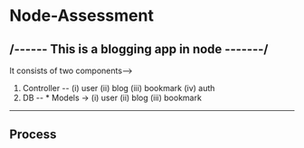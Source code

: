 # Node-Assessment
/------    This is a blogging app in node     -------/
----------------------------------------------------------------

It consists of two components-->
1)  Controller --
                (i)    user
                (ii)   blog
                (iii)  bookmark
                (iv)   auth
2)  DB --
        * Models ->
                (i)    user
                (ii)   blog
                (iii)  bookmark
-----------------------------------------------------------------
Process
-----------------------------------------------------------------





